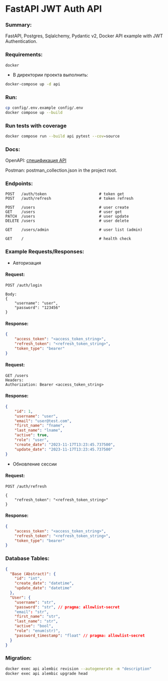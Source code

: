 # FastAPI JWT Auth API

### Summary:

FastAPI, Postgres, Sqlalchemy, Pydantic v2, Docker
API example with JWT Authentication.

### Requirements:
```
docker
```
-   В директории проекта выполнить:

``` bash
docker-compose up -d api
```

### Run:

```bash
cp config/.env.example config/.env
docker compose up --build
```

### Run tests with coverage

```bash
docker compose run --build api pytest --cov=source
```

### Docs:


OpenAPI: [спецификация API](http://localhost:8000/docs)

Postman: postman_collection.json in the project root.


### Endpoints:

```http request
POST   /auth/token                       # token get
POST   /auth/refresh                     # token refresh

POST   /users                            # user create
GET    /users                            # user get
PATCH  /users                            # user update
DELETE /users                            # user delete

GET    /users/admin                      # user list (admin)

GET    /                                 # health check
```

### Example Requests/Responses:

- Авторизация
#### Request:

```http request
POST /auth/login

Body:
{
    "username": "user",
    "password": "123456"
}
```

#### Response:
```json
{
    "access_token": "<access_token_string>",
    "refresh_token": "<refresh_token_string>",
    "token_type": "bearer"
}
```

#### Request:
```http request
GET /users
Headers:
Authorization: Bearer <access_token_string>
```

#### Response:
```json
{
    "id": 1,
    "username": "user",
    "email": "user@test.com",
    "first_name": "fname",
    "last_name": "lname",
    "active": true,
    "role": "user",
    "create_date": "2023-11-17T13:23:45.737500",
    "update_date": "2023-11-17T13:23:45.737500"
}
```

- Обновление сессии
#### Request:
```http request
POST /auth/refresh

{
    "refresh_token": "<refresh_token_string>"
}
```

#### Response:
```json
{
    "access_token": "<access_token_string>",
    "refresh_token": "<refresh_token_string>",
    "token_type": "bearer"
}
```

### Database Tables:

```json
{
  "Base (Abstract)": {
    "id": "int",
    "create_date": "datetime",
    "update_date": "datetime"
  },
  "User": {
    "username": "str",
    "password": "str", // pragma: allowlist-secret
    "email": "str",
    "first_name": "str",
    "last_name": "str",
    "active": "bool",
    "role": "enum(str)",
    "password_timestamp": "float" // pragma: allowlist-secret
  }
}
```

### Migration:

``` bash
docker exec api alembic revision --autogenerate -m "description"
docker exec api alembic upgrade head
```

